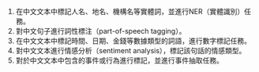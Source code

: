 1. 在中文文本中標記人名、地名、機構名等實體詞，並進行NER（實體識別）任務。
2. 對中文句子進行詞性標注（part-of-speech tagging）。
3. 在中文文本中標記時間、日期、金錢等數據類型的詞語，進行數字標記任務。
4. 對中文文本進行情感分析（sentiment analysis），標記該句話的情感類型。
5. 對於中文文本中包含的事件或行為進行標記，並進行事件抽取任務。